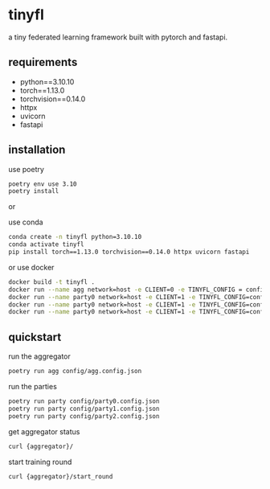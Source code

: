 # tinyfl

a tiny federated learning framework built with pytorch and fastapi.

## requirements

- python==3.10.10
- torch==1.13.0
- torchvision==0.14.0
- httpx
- uvicorn
- fastapi

## installation

use poetry

```sh
poetry env use 3.10
poetry install
```

or

use conda

```sh
conda create -n tinyfl python=3.10.10
conda activate tinyfl
pip install torch==1.13.0 torchvision==0.14.0 httpx uvicorn fastapi
```
or use docker 
```sh
docker build -t tinyfl .
docker run --name agg network=host -e CLIENT=0 -e TINYFL_CONFIG = configs/agg.config.json tinyfl:latest
docker run --name party0 network=host -e CLIENT=1 -e TINYFL_CONFIG=configs/party0.config.json tinyfl:latest
docker run --name party0 network=host -e CLIENT=1 -e TINYFL_CONFIG=configs/party1.config.json tinyfl:latest
docker run --name party0 network=host -e CLIENT=1 -e TINYFL_CONFIG=configs/party2.config.json tinyfl:latest
```


## quickstart

run the aggregator

```sh
poetry run agg config/agg.config.json
```

run the parties

```sh
poetry run party config/party0.config.json
poetry run party config/party1.config.json
poetry run party config/party2.config.json
```

get aggregator status

```sh
curl {aggregator}/
```

start training round

```sh
curl {aggregator}/start_round
```
